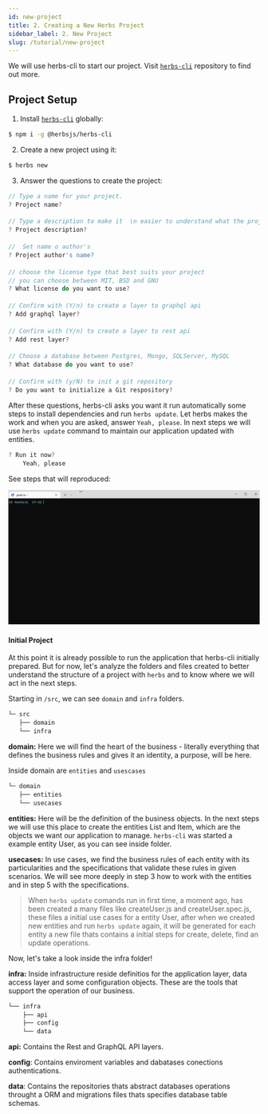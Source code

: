 ```yaml
---
id: new-project
title: 2. Creating a New Herbs Project
sidebar_label: 2. New Project
slug: /tutorial/new-project
---
```


We will use herbs-cli to start our project. Visit [`herbs-cli`](https://github.com/herbsjs/herbs-cli) repository to find out more.

## Project Setup

1. Install [`herbs-cli`](https://github.com/herbsjs/herbs-cli) globally:

```sh
$ npm i -g @herbsjs/herbs-cli 
```

2. Create a new project using it:

```sh
$ herbs new
```

3. Answer the questions to create the project:

```javascript
// Type a name for your project.
? Project name? 

// Type a description to make it  \n easier to understand what the project is about.
? Project description? 

//  Set name o author's
? Project author's name?

// choose the license type that best suits your project
// you can choose between MIT, BSD and GNU
? What license do you want to use? 

// Confirm with (Y/n) to create a layer to graphql api
? Add graphql layer? 

// Confirm with (Y/n) to create a layer to rest api
? Add rest layer? 

// Choose a database between Postgres, Mongo, SQLServer, MySQL
? What database do you want to use? 

// Confirm with (y/N) to init a git repository
? Do you want to initialize a Git respository? 
```

After these questions, herbs-cli asks you want it run automatically 
some steps to install dependencies and run ```herbs update```. Let herbs makes the work and when you are asked, answer ```Yeah, please```. In next steps we will use ```herbs update``` command to maintain our application updated with entities. 

```javascript
? Run it now?
    Yeah, please
```

See steps that will reproduced:

![](../../static/assets/herbs-new2.gif)


#### Initial Project

At this point it is already possible to run the application that herbs-cli initially prepared. But for now, let's analyze the folders and files created to better understand the structure of a project with ```herbs``` and to know where we will act in the next steps.

Starting in ```/src```, we can see ```domain``` and ```infra``` folders.
```sh
└─ src
   ├── domain
   └── infra        
```

**domain:** Here we will find the heart of the business - literally everything that defines the business rules and gives it an identity, a purpose, will be here.

Inside domain are ```entities``` and ```usescases```
```sh
└─ domain
   ├── entities
   └── usecases       
```

**entities:** Here will be the definition of the business objects. In the next steps we will use this place to create the entities List and Item, which are the objects we want our application to manage. ```herbs-cli``` was started a example entity User, as you can see inside folder.

**usecases:** In use cases, we find the business rules of each entity with its particularities and the specifications that validate these rules in given scenarios. We will see more deeply in step 3 how to work with the entities and in step 5 with the specifications.

> When ```herbs update``` comands run in first time, a moment ago, has been created a many files like createUser.js and createUser.spec.js, these files a initial use cases for a entity User, after when we created new entities and run ```herbs update``` again, it will be generated for each entity a new file thats contains a initial steps for create, delete, find an update operations.


Now, let's take a look inside the infra folder!

**infra:** Inside infrastructure reside definitios for the application layer, data access layer and some configuration objects. These are the tools that support the operation of our business. 

```sh
└── infra
    ├── api
    ├── config
    └── data
``` 

**api:** Contains the Rest and GraphQL API layers.

**config**: Contains enviroment variables and dabatases conections authentications.

**data**: Contains the repositories thats abstract databases operations throught a ORM and migrations files thats specifies database table schemas.